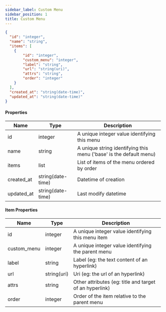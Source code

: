 ```yaml
---
sidebar_label: Custom Menu
sidebar_position: 1
title: Custom Menu
---
```


```json
{
  "id": "integer",
  "name": "string",
  "items": [
    {
        "id": "integer",
        "custom_menu": "integer",
        "label": "string",
        "url": "string(uri)",
        "attrs": "string",
        "order": "integer"
    }
  ],
  "created_at": "string(date-time)",
  "updated_at": "string(date-time)"
}    

```

#### Properties

| Name       | Type              | Description                                                        |
|------------|-------------------|--------------------------------------------------------------------|
| id         | integer           | A unique integer value identifying this menu                       |
| name       | string            | A unique string identifying this menu ('base' is the default menu) |
| items      | list              | List of items of the menu ordered by order                         |
| created_at | string(date-time) | Datetime of creation                                               |
| updated_at | string(date-time) | Last modify datetime                                               |

#### Item Properties

| Name        | Type        | Description                                             |
|-------------|-------------|---------------------------------------------------------|
| id          | integer     | A unique integer value identifying this menu item       |
| custom_menu | integer     | A unique integer value identifying the parent menu      |
| label       | string      | Label (eg: the text content of an hyperlink)            |
| url         | string(uri) | Uri (eg: the url of an hyperlink)                       |
| attrs       | string      | Other attributes (eg: title and target of an hyperlink) |
| order       | integer     | Order of the item relative to the parent menu           |